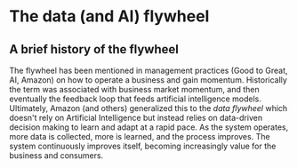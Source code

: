 # The data (and AI) flywheel

## A brief history of the flywheel
The flywheel has been mentioned in management practices (Good to Great, AI, Amazon) on how to operate a business and gain momentum. Historically the term was associated with business market momentum, and then eventually the feedback loop that feeds artificial intelligence models. Ultimately, Amazon (and others) generalized this to the *data flywheel* which doesn't rely on Artificial Intelligence but instead relies on data-driven decision making to learn and adapt at a rapid pace. As the system operates, more data is collected, more is learned, and the process improves. The system continuously improves itself, becoming increasingly value for the business and consumers.
